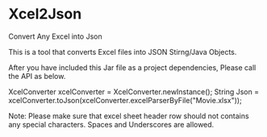 # Xcel2Json
Convert Any Excel into Json

This is a tool that converts Excel files into JSON Stirng/Java Objects.

After you have included this Jar file as a project dependencies, Please call the API as below.

  XcelConverter xcelConverter = XcelConverter.newInstance();
  String Json = xcelConverter.toJson(xcelConverter.excelParserByFile("Movie.xlsx"));


Note: Please make sure that excel sheet header row should not contains any special characters. Spaces and Underscores are allowed.
